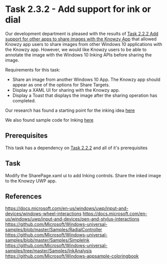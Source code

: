 # Task 2.3.2 - Add support for ink or dial

Our development department is pleased with the results of [Task 2.2.2 Add support for other apps to share images with the Knowzy App](222_Share.md) 
that allowed Knowzy app users to share images from other Windows 10 applications with the Knowzy app. However, we would like Knowzy users to be able
to annotate the image with the Windows 10 Inking APIs before sharing the image.


Requirements for this task:
* Share an image from another Windows 10 App. The Knowzy app should appear as one of the options for Share Targets.
* Display a XAML UI for sharing with the Knowzy app.
* Display a Toast that displays the image after the sharing operation has completed.

Our research has found a starting point for the inking idea [here](https://docs.microsoft.com/en-us/windows/uwp/input-and-devices/pen-and-stylus-interactions )

We also found sample code for Inking [here](https://github.com/Microsoft/Windows-universal-samples/tree/master/Samples/SimpleInk)


## Prerequisites 

This task has a dependency on [Task 2.2.2](222_Share.md) and all of it's prerequisites



## Task 

Modify the SharePage.xaml ui to add Inking controls.
Share the inked image to the Knowzy UWP app.


## References
https://docs.microsoft.com/en-us/windows/uwp/input-and-devices/windows-wheel-interactions
https://docs.microsoft.com/en-us/windows/uwp/input-and-devices/pen-and-stylus-interactions 
https://github.com/Microsoft/Windows-universal-samples/blob/master/Samples/RadialController 
https://github.com/Microsoft/Windows-universal-samples/blob/master/Samples/SimpleInk 
https://github.com/Microsoft/Windows-universal-samples/tree/master/Samples/InkAnalysis 
https://github.com/Microsoft/Windows-appsample-coloringbook 
